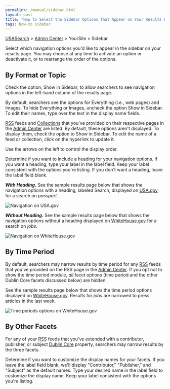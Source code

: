 ```yaml
---
permalink: /manual/sidebar.html
layout: post
title: "How to Select the Sidebar Options that Appear on Your Results Page"
tags: how-to sidebar
---
```

[USASearch](http://usasearch.howto.gov) > [Admin Center](http://search.usa.gov/affiliates/home) > YourSite > Sidebar

Select which navigation options you'd like to appear in the sidebar on your results page. You may choose at any time to activate an option or deactivate it, or to rearrange the order of the options.

## By Format or Topic

Check the option, Show in Sidebar, to allow searchers to see navigation options in the left-hand column of the results page.

By default, searchers see the options for Everything (i.e., web pages) and Images. To hide Everything or Images, uncheck the option Show in Sidebar. To edit their names, type over the text in the display name fields.

[RSS](/manual/rss.html) feeds and [Collections](/manual/collections.html) that you've provided on their respective pages in the [Admin Center](http://search.usa.gov/affiliates/home) are listed. By default, these options aren't displayed. To display them, check the option to Show in Sidebar. To edit the name of a feed or collection, click on the hyperlink to update it.

Use the arrows on the left to control the display order.

Determine if you want to include a heading for your navigation options. If you want a heading, type your label in the label field. Keep your label consistent with the options you're listing. If you don't want a heading, leave the label field blank.

***With Heading.*** See the sample results page below that shows the navigation options with a heading, labeled Search, displayed on [USA.gov](http://www.usa.gov) for a search on *passport.*

![Navigation on USA.gov](https://9fddeb862c037f6d2190-f1564c64756a8cfee25b6b19953b1d23.ssl.cf2.rackcdn.com/tumblr_m1poxc8r0y1qid15q.png)

***Without Heading.*** See the sample results page below that shows the navigation options without a heading displayed on [WhiteHouse.gov](http://www.whitehouse.gov/) for a search on *jobs.*

![Navigation on WhiteHouse.gov](https://9fddeb862c037f6d2190-f1564c64756a8cfee25b6b19953b1d23.ssl.cf2.rackcdn.com/tumblr_m1pp3zFY2d1qid15q.png)

## By Time Period

By default, searchers may narrow results by time period for any [RSS](/manual/rss.html) feeds that you've provided on the RSS page in the [Admin Center](http://search.usa.gov/affiliates/home). If you opt not to show the time period module, *all* facet options (time period and the other Dublin Core facets discussed below) are hidden.

See the sample results page below that shows the time period options displayed on [WhiteHouse.gov](http://www.whitehouse.gov/). Results for *jobs* are narrowed to press articles in the last week.

![Time periods options on WhiteHouse.gov](https://9fddeb862c037f6d2190-f1564c64756a8cfee25b6b19953b1d23.ssl.cf2.rackcdn.com/tumblr_m1ppt9oMt31qid15q.png)

## By Other Facets

For any of your [RSS](/manual/rss.html) feeds that you've extended with a contributor, publisher, or subject [Dublin Core](http://dublincore.org/documents/dcmi-terms/) property, searchers may narrow results by the three facets.

Determine if you want to customize the display names for your facets. If you leave the label field blank, we'll display "Contributor," "Publisher," and "Subject" as the default names. Type your desired name in the label field to customize the display name. Keep your label consistent with the options you're listing.